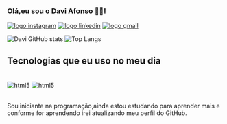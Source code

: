 ### Olá,eu sou o Davi Afonso 👋🏻!

<a href="https://www.instagram.com/ztdavi/"><img src="https://img.shields.io/badge/Instagram-E4405F?style=for-the-badge&logo=instagram&logoColor=white" alt="logo instagram"></a>
<a href="https://www.linkedin.com/in/davi-afonso-137b961b8/"><img src="https://img.shields.io/badge/LinkedIn-0077B5?style=for-the-badge&logo=linkedin&logoColor=white" alt="logo linkedin"></a>
<a href="mailto:afonsodavi183@gmail.com"><img src="https://img.shields.io/badge/Gmail-D14836?style=for-the-badge&logo=gmail&logoColor=white" alt="logo gmail"></a>


![Davi GitHub stats](https://github-readme-stats.vercel.app/api?username=DaviAfonso0&theme=midnight-purple&show_icons=dracula)
![Top Langs](https://github-readme-stats.vercel.app/api/top-langs/?username=DaviAfonso0&&theme=midnight-purple&show_layout=compact)

## Tecnologias que eu uso no meu dia
<div style="display: inline_block"> <br/>
    <img align="center" src="https://img.shields.io/badge/HTML5-E34F26?style=for-the-badge&logo=html5&logoColor=white" alt="html5">
    <img align="center" src="https://img.shields.io/badge/CSS3-1572B6?style=for-the-badge&logo=css3&logoColor=white" alt="html5">
</div> <br/>

Sou iniciante na programação,ainda estou estudando para aprender mais e conforme for aprendendo irei atualizando meu perfil do GitHub.
